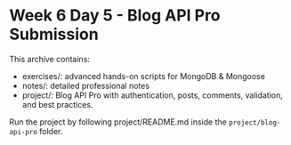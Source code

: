# Week 6 Day 5 - Blog API Pro Submission

This archive contains:
- exercises/: advanced hands-on scripts for MongoDB & Mongoose
- notes/: detailed professional notes
- project/: Blog API Pro with authentication, posts, comments, validation, and best practices.

Run the project by following project/README.md inside the `project/blog-api-pro` folder.
